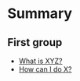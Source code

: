 # Summary

## First group

* [What is XYZ?](first-question.md)
* [How can I do X?](second-question.md)
